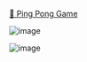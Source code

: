 [🏓 Ping Pong Game](https://github.com/inkxide/Ping-Pong-Game)

![image](https://github.com/inkxide/Ping-Pong-Game/assets/122377141/d4fa10c6-43df-4f4c-b7cf-65ba8fe3afd9)

![image](https://github.com/inkxide/Ping-Pong-Game/assets/122377141/a31c569c-9d80-4be8-a712-1677bb668fdc)

